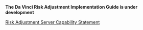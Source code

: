 
<div markdown="1" class="bg-info">
<b>The Da Vinci Risk Adjustment Implementation Guide is under development</b>
</div>

[Risk Adjustment Server Capability Statement](CapabilityStatement-ra-server.html)
<br/>
